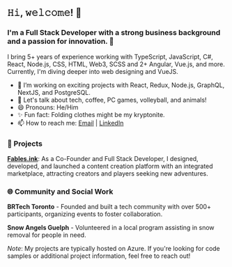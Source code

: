 ## 𝙷𝚒, 𝚠𝚎𝚕𝚌𝚘𝚖𝚎! 👋

### I'm a Full Stack Developer with a strong business background and a passion for innovation. 🚀

I bring 5+ years of experience working with TypeScript, JavaScript, C#, React, Node.js, CSS, HTML, Web3, SCSS and 2+ Angular, Vue.js, and more. Currently, I'm diving deeper into web designing and VueJS.

- 🔭 I’m working on exciting projects with React, Redux, Node.js, GraphQL, NextJS, and PostgreSQL.
- 💬 Let's talk about tech, coffee, PC games, volleyball, and animals!
- 😄 Pronouns: He/Him
- ✨ Fun fact: Folding clothes might be my kryptonite.
- 📫 How to reach me: [Email](mailto:yourmail@mail.com) | [LinkedIn](https://www.linkedin.com/in/your-profile)

### 🎯 Projects

**[Fables.ink](https://fables.ink)**: As a Co-Founder and Full Stack Developer, I designed, developed, and launched a content creation platform with an integrated marketplace, attracting creators and players seeking new adventures.

### 🌐 Community and Social Work

**BRTech Toronto** - Founded and built a tech community with over 500+ participants, organizing events to foster collaboration.

**Snow Angels Guelph** - Volunteered in a local program assisting in snow removal for people in need.

_Note_: My projects are typically hosted on Azure. If you're looking for code samples or additional project information, feel free to reach out!
